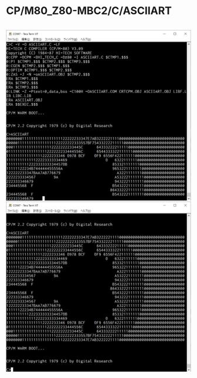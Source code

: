 # CP/M80_Z80-MBC2/C/ASCIIART
\
![Z80-MBC2](https://github.com/kadokuratsuyoshi/retro_computing/blob/main/CPM80_Z80-MBC2/C/ASCIIART/c_ascii.jpg)
\
![Z80-MBC2](https://github.com/kadokuratsuyoshi/retro_computing/blob/main/CPM80_Z80-MBC2/C/ASCIIART/c_ascii2.jpg)

